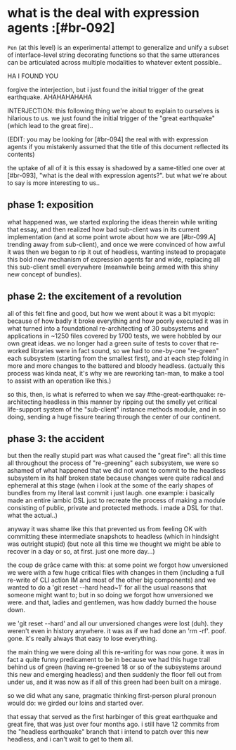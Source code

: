 # what is the deal with expression agents :[#br-092]

`Pen` (at this level) is an experimental attempt to generalize and unify a
subset of interface-level string decorating functions so that the same
utterances can be articulated across multiple modalities to whatever extent
possible..

HA I FOUND YOU

forgive the interjection, but i just found the initial trigger of the great
earthquake. AHAHAHAHAHA

INTERJECTION: this following thing we're about to explain to ourselves is
hilarious to us. we just found the initial trigger of the "great earthquake"
(which lead to the great fire)..

(EDIT: you may be looking for [#br-094] the real with with expression agents
if you mistakenly assumed that the title of this document reflected its
contents)

the uptake of all of it is this essay is shadowed by a same-titled one over
at [#br-093], "what is the deal with expression agents?". but what we're about
to say is more interesting to us..


## phase 1: exposition

what happened was, we started exploring the ideas therein while writing that
essay, and then realized how bad sub-client was in its current implementation
(and at some point wrote about how we are [#br-099.A] trending away from
sub-client), and once we were convinced of how awful it was then we began to
rip it out of headless, wanting instead to propagate this bold new mechanism
of expression agents far and wide, replacing all this sub-client smell
everywhere (meanwhile being armed with this shiny new concept of bundles).


## phase 2: the excitement of a revolution

all of this felt fine and good, but how we went about it was a bit myopic:
because of how badly it broke everything and how poorly executed it was in
what turned into a foundational re-architecting of 30 subsystems and
applications in ~1250 files covered by 1700 tests, we were hobbled by our
own great ideas. we no longer had a green suite of tests to cover that
re-worked libraries were in fact sound, so we had to one-by-one "re-green"
each subsystem (starting from the smallest first), and at each step folding
in more and more changes to the battered and bloody headless. (actually
this process was kinda neat, it's why we are reworking tan-man, to make a
tool to assist with an operation like this.)

so this, then, is what is referred to when we say #the-great-earthquake:
re-architecting headless in this manner by ripping out the smelly yet critical
life-support system of the "sub-client" instance methods module, and in so
doing, sending a huge fissure tearing through the center of our continent.


## phase 3: the accident

but then the really stupid part was what caused the "great fire": all this
time all throughout the process of "re-greening" each subsystem, we were
so ashamed of what happened that we did not want to commit to the headless
subsystem in its half broken state because changes were quite radical and
ephemeral at this stage (when i look at the some of the early shapes of
bundles from my literal last commit i just laugh. one example: i basically
made an entire iambic DSL just to recreate the process of making a module
consisting of public, private and protected methods. i made a DSL for that.
what the actual..)

anyway it was shame like this that prevented us from feeling OK with
committing these intermediate snapshots to headless (which in hindsight was
outright stupid) (but note all this time we thought we might be able to
recover in a day or so, at first. just one more day...)

the coup de grâce came with this: at some point we forgot how unversioned we
were with a few huge critical files with changes in them (including a full
re-write of CLI action IM and most of the other big components) and we wanted
to do a 'git reset --hard head~1' for all the usual reasons that someone might
want to; but in so doing we forgot how unversioned we were. and that, ladies
and gentlemen, was how daddy burned the house down.

we 'git reset --hard' and all our unversioned changes were lost (duh). they
weren't even in history anywhere. it was as if we had done an 'rm -rf'. poof.
gone. it's really always that easy to lose everything.

the main thing we were doing all this re-writing for was now gone. it was
in fact a quite funny predicament to be in because we had this huge trail
behind us of green (having re-greened 18 or so of the subsystems around this
new and emerging headless) and then suddenly the floor fell out from under us,
and it was now as if all of this green had been built on a mirage.

so we did what any sane, pragmatic thinking first-person plural pronoun would
do: we girded our loins and started over.

that essay that served as the first harbinger of this great earthquake and
great fire, that was just over four months ago. i still have 12 commits
from the "headless earthquake" branch that i intend to patch over this new
headless, and i can't wait to get to them all.
